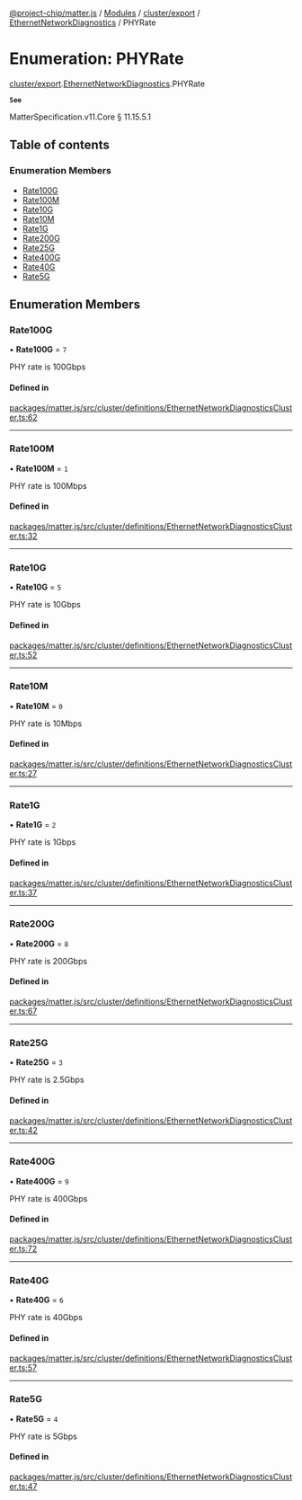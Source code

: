 [@project-chip/matter.js](../README.md) / [Modules](../modules.md) / [cluster/export](../modules/cluster_export.md) / [EthernetNetworkDiagnostics](../modules/cluster_export.EthernetNetworkDiagnostics.md) / PHYRate

# Enumeration: PHYRate

[cluster/export](../modules/cluster_export.md).[EthernetNetworkDiagnostics](../modules/cluster_export.EthernetNetworkDiagnostics.md).PHYRate

**`See`**

MatterSpecification.v11.Core § 11.15.5.1

## Table of contents

### Enumeration Members

- [Rate100G](cluster_export.EthernetNetworkDiagnostics.PHYRate.md#rate100g)
- [Rate100M](cluster_export.EthernetNetworkDiagnostics.PHYRate.md#rate100m)
- [Rate10G](cluster_export.EthernetNetworkDiagnostics.PHYRate.md#rate10g)
- [Rate10M](cluster_export.EthernetNetworkDiagnostics.PHYRate.md#rate10m)
- [Rate1G](cluster_export.EthernetNetworkDiagnostics.PHYRate.md#rate1g)
- [Rate200G](cluster_export.EthernetNetworkDiagnostics.PHYRate.md#rate200g)
- [Rate25G](cluster_export.EthernetNetworkDiagnostics.PHYRate.md#rate25g)
- [Rate400G](cluster_export.EthernetNetworkDiagnostics.PHYRate.md#rate400g)
- [Rate40G](cluster_export.EthernetNetworkDiagnostics.PHYRate.md#rate40g)
- [Rate5G](cluster_export.EthernetNetworkDiagnostics.PHYRate.md#rate5g)

## Enumeration Members

### Rate100G

• **Rate100G** = ``7``

PHY rate is 100Gbps

#### Defined in

[packages/matter.js/src/cluster/definitions/EthernetNetworkDiagnosticsCluster.ts:62](https://github.com/project-chip/matter.js/blob/904d0c9b952b91f28a21803759c5e5c66ee4d272/packages/matter.js/src/cluster/definitions/EthernetNetworkDiagnosticsCluster.ts#L62)

___

### Rate100M

• **Rate100M** = ``1``

PHY rate is 100Mbps

#### Defined in

[packages/matter.js/src/cluster/definitions/EthernetNetworkDiagnosticsCluster.ts:32](https://github.com/project-chip/matter.js/blob/904d0c9b952b91f28a21803759c5e5c66ee4d272/packages/matter.js/src/cluster/definitions/EthernetNetworkDiagnosticsCluster.ts#L32)

___

### Rate10G

• **Rate10G** = ``5``

PHY rate is 10Gbps

#### Defined in

[packages/matter.js/src/cluster/definitions/EthernetNetworkDiagnosticsCluster.ts:52](https://github.com/project-chip/matter.js/blob/904d0c9b952b91f28a21803759c5e5c66ee4d272/packages/matter.js/src/cluster/definitions/EthernetNetworkDiagnosticsCluster.ts#L52)

___

### Rate10M

• **Rate10M** = ``0``

PHY rate is 10Mbps

#### Defined in

[packages/matter.js/src/cluster/definitions/EthernetNetworkDiagnosticsCluster.ts:27](https://github.com/project-chip/matter.js/blob/904d0c9b952b91f28a21803759c5e5c66ee4d272/packages/matter.js/src/cluster/definitions/EthernetNetworkDiagnosticsCluster.ts#L27)

___

### Rate1G

• **Rate1G** = ``2``

PHY rate is 1Gbps

#### Defined in

[packages/matter.js/src/cluster/definitions/EthernetNetworkDiagnosticsCluster.ts:37](https://github.com/project-chip/matter.js/blob/904d0c9b952b91f28a21803759c5e5c66ee4d272/packages/matter.js/src/cluster/definitions/EthernetNetworkDiagnosticsCluster.ts#L37)

___

### Rate200G

• **Rate200G** = ``8``

PHY rate is 200Gbps

#### Defined in

[packages/matter.js/src/cluster/definitions/EthernetNetworkDiagnosticsCluster.ts:67](https://github.com/project-chip/matter.js/blob/904d0c9b952b91f28a21803759c5e5c66ee4d272/packages/matter.js/src/cluster/definitions/EthernetNetworkDiagnosticsCluster.ts#L67)

___

### Rate25G

• **Rate25G** = ``3``

PHY rate is 2.5Gbps

#### Defined in

[packages/matter.js/src/cluster/definitions/EthernetNetworkDiagnosticsCluster.ts:42](https://github.com/project-chip/matter.js/blob/904d0c9b952b91f28a21803759c5e5c66ee4d272/packages/matter.js/src/cluster/definitions/EthernetNetworkDiagnosticsCluster.ts#L42)

___

### Rate400G

• **Rate400G** = ``9``

PHY rate is 400Gbps

#### Defined in

[packages/matter.js/src/cluster/definitions/EthernetNetworkDiagnosticsCluster.ts:72](https://github.com/project-chip/matter.js/blob/904d0c9b952b91f28a21803759c5e5c66ee4d272/packages/matter.js/src/cluster/definitions/EthernetNetworkDiagnosticsCluster.ts#L72)

___

### Rate40G

• **Rate40G** = ``6``

PHY rate is 40Gbps

#### Defined in

[packages/matter.js/src/cluster/definitions/EthernetNetworkDiagnosticsCluster.ts:57](https://github.com/project-chip/matter.js/blob/904d0c9b952b91f28a21803759c5e5c66ee4d272/packages/matter.js/src/cluster/definitions/EthernetNetworkDiagnosticsCluster.ts#L57)

___

### Rate5G

• **Rate5G** = ``4``

PHY rate is 5Gbps

#### Defined in

[packages/matter.js/src/cluster/definitions/EthernetNetworkDiagnosticsCluster.ts:47](https://github.com/project-chip/matter.js/blob/904d0c9b952b91f28a21803759c5e5c66ee4d272/packages/matter.js/src/cluster/definitions/EthernetNetworkDiagnosticsCluster.ts#L47)
